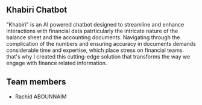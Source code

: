 ## Khabiri Chatbot

"Khabiri" is an AI powered chatbot designed to streamline and enhance interactions with financial data patrticularly the intricate nature of the balance sheet and the accounting documents. Navigating through the complication of the numbers and ensuring accuracy in documents demands considerable time and expertise, which place stress on financial teams. that's why I created this cutting-edge solution that transforms the way we engage with finance related information. 

## Team members
- Rachid ABOUNNAIM


